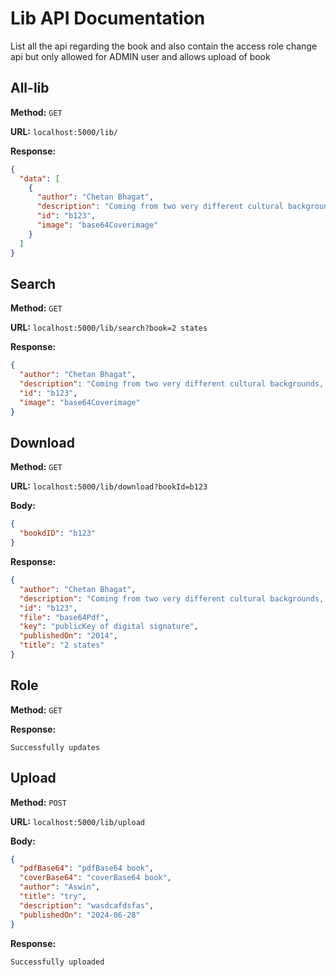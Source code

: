 # Lib API Documentation

List all the api regarding the book and also contain the access role change api but only allowed for ADMIN user and allows upload of book

## All-lib

**Method:** `GET`

**URL:** `localhost:5000/lib/`

**Response:**

```json
{
  "data": [
    {
      "author": "Chetan Bhagat",
      "description": "Coming from two very different cultural backgrounds, Krish and Ananya try to convince their parents to bless their relationship before they get married.",
      "id": "b123",
      "image": "base64Coverimage"
    }
  ]
}
```

## Search

**Method:** `GET`

**URL:** `localhost:5000/lib/search?book=2 states`

**Response:**

```json
{
  "author": "Chetan Bhagat",
  "description": "Coming from two very different cultural backgrounds, Krish and Ananya try to convince their parents to bless their relationship before they get married.",
  "id": "b123",
  "image": "base64Coverimage"
}
```

## Download

**Method:** `GET`

**URL:** `localhost:5000/lib/download?bookId=b123`

**Body:**

```json
{
  "bookdID": "b123"
}
```

**Response:**

```json
{
  "author": "Chetan Bhagat",
  "description": "Coming from two very different cultural backgrounds, Krish and Ananya try to convince their parents to bless their relationship before they get married.",
  "id": "b123",
  "file": "base64Pdf",
  "key": "publicKey of digital signature",
  "publishedOn": "2014",
  "title": "2 states"
}
```

## Role

**Method:** `GET`

**Response:**

```
Successfully updates
```

## Upload

**Method:** `POST`

**URL:** `localhost:5000/lib/upload`

**Body:**

```json
{
  "pdfBase64": "pdfBase64 book",
  "coverBase64": "coverBase64 book",
  "author": "Aswin",
  "title": "try",
  "description": "wasdcafdsfas",
  "publishedOn": "2024-06-28"
}
```

**Response:**

```
Successfully uploaded
```
